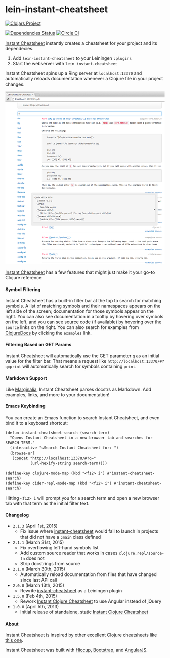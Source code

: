 lein-instant-cheatsheet
==========================

[![Clojars Project](http://clojars.org/lein-instant-cheatsheet/latest-version.svg)](http://clojars.org/lein-instant-cheatsheet)

[![Dependencies Status](http://jarkeeper.com/cammsaul/instant-clojure-cheatsheet/status.png)](http://jarkeeper.com/cammsaul/instant-clojure-cheatsheet) [![Circle CI](https://circleci.com/gh/cammsaul/instant-clojure-cheatsheet.svg?style=svg)](https://circleci.com/gh/cammsaul/instant-clojure-cheatsheet)

[Instant Cheatsheet][2] instantly creates a cheatsheet for your project and its dependecies.

1.  Add `lein-instant-cheatsheet` to your Leiningen `:plugins`
2.  Start the webserver with `lein instant-cheatsheet`

Instant Cheatsheet spins up a Ring server at `localhost:13370` and automatically reloads documentation whenever a Clojure file in your project changes.

[![Screenshot](screenshot.png)][2]

[Instant Cheatsheet][2] has a few features that might just make it your go-to Clojure reference:


#### Symbol Filtering ####
Instant Cheatsheet has a built-in filter bar at the top to search for matching symbols. A list of matching symbols and their namespaces appears on the left side of the screen; documentation for those symbols appear on the right.
You can also see documentation in a tooltip by hovering over symbols on the left, and you can see source code (if available) by hovering over the `source` links on the right.
You can also search for examples from [ClojureDocs][8] by clicking the `examples` link.


#### Filtering Based on GET Params ####
Instant Cheatsheet will automatically use the GET parameter `q` as an initial value for the filter bar.
That means a request like `http://localhost:13370/#?q=print` will automatically search for symbols containing `print`.


#### Markdown Support ####

Like [Marginalia][5], Instant Cheatsheet parses docstrs as Markdown. Add examples, links, and more to your documentation!

#### Emacs Keybinding ####

You can create an Emacs function to search Instant Cheatsheet, and even bind it to a keyboard shortcut:
```Lisp
(defun instant-cheatsheet-search (search-term)
  "Opens Instant Cheatsheet in a new browser tab and searches for SEARCH-TERM."
  (interactive "sSearch Instant Cheatsheet for: ")
  (browse-url
   (concat "http://localhost:13370/#?q="
           (url-hexify-string search-term))))

(define-key clojure-mode-map (kbd "<f12> i") #'instant-cheatsheet-search)
(define-key cider-repl-mode-map (kbd "<f12> i") #'instant-cheatsheet-search)
```

Hitting `<f12> i` will prompt you for a search term and open a new browser tab with that term as the initial filter text.


#### Changelog ####

*  `2.1.3` (April 1st, 2015)
   *  Fix issue where [instant-cheatsheet](https://github.com/cammsaul/instant-clojure-cheatsheet) would fail to launch
      in projects that did not have a `:main` class defined
*  `2.1.1` (March 31st, 2015)
   *  Fix overflowing left-hand symbols list
   *  Add custom source reader that works in cases `clojure.repl/source-fn` does not
   *  Strip docstrings from source
*  `2.1.0` (March 30th, 2015)
   *  Automatically reload documentation from files that have changed since last API call
*  `2.0.0` (March 13th, 2015)
   *  Rewrite [instant-cheatsheet](https://github.com/cammsaul/instant-clojure-cheatsheet) as a Leiningen plugin
*  `1.5.0` (Feb 4th, 2015)
   * Rework [Instant Clojure Cheatsheet](https://github.com/cammsaul/instant-clojure-cheatsheet) to use Angular instead of jQuery
*  `1.0.0` (April 5th, 2013)
   *  Initial release of standalone, static [Instant Clojure Cheatsheet](https://github.com/cammsaul/instant-clojure-cheatsheet)


#### About ####

Instant Cheatsheet is inspired by other excellent Clojure cheatsheets like [this one][1].

Instant Cheatsheet was built with [Hiccup][3], [Bootstrap][4], and [AngularJS][6].

[1]: http://jafingerhut.github.io/cheatsheet/clojuredocs/cheatsheet-tiptip-no-cdocs-summary.html
[2]: https://github.com/cammsaul/instant-clojure-cheatsheet
[3]: https://github.com/weavejester/hiccup
[4]: http://twitter.github.io/bootstrap/
[5]: http://fogus.github.io/marginalia/
[6]: https://angularjs.org
[8]: http://clojuredocs.org/
